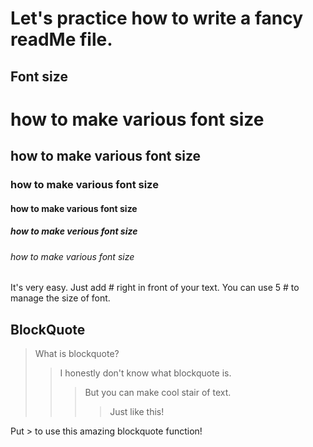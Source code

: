 Let's practice how to write a fancy readMe file.
================================================



Font size
---------
# how to make various font size
## how to make various font size
### how to make various font size
#### how to make various font size
##### how to make verious font size
###### how to make various font size

It's very easy. Just add # right in front of your text. You can use 5 # to manage the size of font. 


BlockQuote 
----------
> What is blockquote? 
>> I honestly don't know what blockquote is. 
>>> But you can make cool stair of text. 
>>>> Just like this! 

Put > to use this amazing blockquote function!
